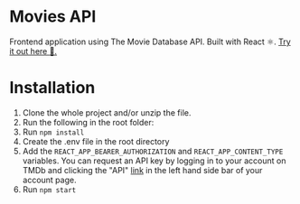 # Movies API
Frontend application using The Movie Database API. Built with React ⚛️.
[Try it out here 🙌.](https://movies-react-tmdb.herokuapp.com)
# Installation
1. Clone the whole project and/or unzip the file.
2. Run the following in the root folder:
3. Run `npm install`
4. Create the .env file in the root directory
5. Add the `REACT_APP_BEARER_AUTHORIZATION` and `REACT_APP_CONTENT_TYPE` variables. You can request an API key by logging in to your account on TMDb and clicking the "API" [link](https://developers.themoviedb.org/3/getting-started) in the left hand side bar of your account page.
6. Run `npm start`